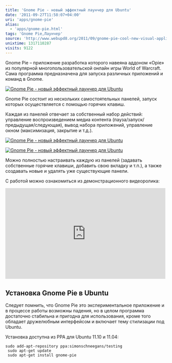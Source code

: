 ```yaml
---
title: 'Gnome Pie - новый эффектный лаунчер для Ubuntu'
date: '2011-09-27T11:58:07+04:00'
uri: 'apps/gnome-pie'
alias: 
  - 'apps/gnome-pie.html'
tags: 'Gnome Pie,Лаунчер'
source: 'http://www.webupd8.org/2011/09/gnome-pie-cool-new-visual-application.html'
unixtime: 1317110287
visits: 9122
---
```

Gnome Pie – приложение разработка которого навеяна аддоном «Opie» из популярной многопользовательской онлайн игры World of Warcraft. Сама программа предназначена для запуска различных приложений и команд в Gnome.

[![Gnome Pie - новый эффектный лаунчер для Ubuntu](img/2011/09/27/11-00/gnome-pie-2-6188335358-o.jpg)](img/2011/09/27/11-00/gnome-pie-2-6188335358-o.jpg)

Gnome Pie состоит из нескольких самостоятельных панелей, запуск которых осуществляется с помощью горячих клавиш.

Каждая из панелей отвечает за собственный набор действий: управление воспроизведением медиа контента (пауза/запуск/предыдущая/следующая), вывод набора приложений, управление окном (максимизация, закрытие и т.д.).

[![Gnome Pie - новый эффектный лаунчер для Ubuntu](img/2011/09/27/11-00/gnome-pie-1-6188335068-o.jpg)](img/2011/09/27/11-00/gnome-pie-1-6188335068-o.jpg)

[![Gnome Pie - новый эффектный лаунчер для Ubuntu](img/2011/09/27/11-00/gnome-pie-6187813583-o.jpg)](img/2011/09/27/11-00/gnome-pie-6187813583-o.jpg)

Можно полностью настраивать каждую из панелей (задавать собственные горячие клавиши, добавить свою вкладку и т.п.), а также создавать новые и удалять уже существующие панели.

С работой можно ознакомиться из демонстрационного видеоролика:

<iframe width="500" height="284" src="http://www.youtube.com/embed/TFQDyZyMxO4" frameborder="0" allowfullscreen=""></iframe> 

## Установка Gnome Pie в Ubuntu

Следует помнить, что Gnome Pie это экспериментальное приложение и в процессе работы возможны падения, но в целом программа достаточно стабильна и пригодна для использования, кроме того обладает дружелюбным интерфейсом и включает тему стилизации под Ubuntu.

Установка доступна из PPA для Ubuntu 11.10 и 11.04:

```
sudo add-apt-repository ppa:simonschneegans/testing
 sudo apt-get update
 sudo apt-get install gnome-pie
```

